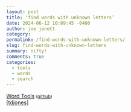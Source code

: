```yaml
---
layout: post
title: ‘find words with unknown letters’
date: 2024-06-12 10:09:45 -0400
author: joe jenett
category: 
permalink: /find-words-with-unknown-letters/
slug: find-words-with-unknown-letters
summary: nifty!
comments: true
categories:
  - tools
  - words
  - search
---
```

<a title="Word Tools" href="https://jawj.github.io/wordtools/">Word Tools</a> <small>(<a href="https://github.com/jawj/wordtools">github</a>)</small><br>[<a href="https://pinboard.in/u:tdjones">tdjones</a>]

<a href="https://brid.gy/publish/mastodon"></a>